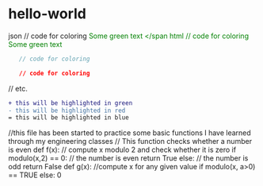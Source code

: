 # hello-world
json
   // code for coloring
<span style="color: green"> Some green text </span
html
   // code for coloring
<font color="green"> Some green text </font>
```js
   // code for coloring
```
```css
   // code for coloring
```
// etc.
```diff
+ this will be highlighted in green
- this will be highlighted in red
= this will be highlighted in blue
```
//this file has been started to practice some basic functions I have learned through my engineering classes
// This function checks whether a number is even
def f(x):
  // compute x modulo 2 and check whether it is zero
  if modulo(x,2) == 0:
    // the number is even
    return True
  else:
    // the number is odd
    return False
def g(x):
  //compute x for any given value 
  if modulo(x, a>0) == TRUE
  else:
  0
  
